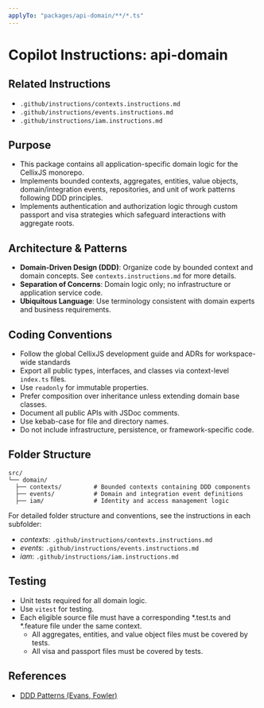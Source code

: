 ```yaml
---
applyTo: "packages/api-domain/**/*.ts"
---
```


# Copilot Instructions: api-domain

## Related Instructions
- `.github/instructions/contexts.instructions.md`
- `.github/instructions/events.instructions.md`
- `.github/instructions/iam.instructions.md`

## Purpose
- This package contains all application-specific domain logic for the CellixJS monorepo.
- Implements bounded contexts, aggregates, entities, value objects, domain/integration events, repositories, and unit of work patterns following DDD principles.
- Implements authentication and authorization logic through custom passport and visa strategies which safeguard interactions with aggregate roots.

## Architecture & Patterns
- **Domain-Driven Design (DDD)**: Organize code by bounded context and domain concepts. See `contexts.instructions.md` for more details.
- **Separation of Concerns**: Domain logic only; no infrastructure or application service code.
- **Ubiquitous Language**: Use terminology consistent with domain experts and business requirements.

## Coding Conventions
- Follow the global CellixJS development guide and ADRs for workspace-wide standards
- Export all public types, interfaces, and classes via context-level `index.ts` files.
- Use `readonly` for immutable properties.
- Prefer composition over inheritance unless extending domain base classes.
- Document all public APIs with JSDoc comments.
- Use kebab-case for file and directory names.
- Do not include infrastructure, persistence, or framework-specific code.

## Folder Structure
```
src/
└── domain/
  ├── contexts/         # Bounded contexts containing DDD components
  ├── events/           # Domain and integration event definitions
  ├── iam/              # Identity and access management logic
```

For detailed folder structure and conventions, see the instructions in each subfolder:
- *contexts*: `.github/instructions/contexts.instructions.md`
- *events*: `.github/instructions/events.instructions.md`
- *iam*: `.github/instructions/iam.instructions.md`

## Testing
- Unit tests required for all domain logic.
- Use `vitest` for testing.
- Each eligible source file must have a corresponding *.test.ts and *.feature file under the same context.
    - All aggregates, entities, and value object files must be covered by tests.
    - All visa and passport files must be covered by tests.

## References
- [DDD Patterns (Evans, Fowler)](https://martinfowler.com/bliki/DomainDrivenDesign.html)